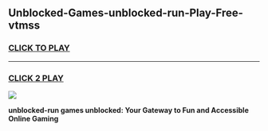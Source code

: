 
## Unblocked-Games-unblocked-run-Play-Free-vtmss
<h3>
<a href="https://premium76.site?title=unblocked-run&ref=23A">CLICK TO PLAY</a></h3>
<hr>

<h3>
<a href="https://premium76.site?title=unblocked-run&ref=23A">CLICK 2 PLAY</a>
  
</h3>

<a href="https://premium76.site?title=unblocked-run&ref=23A"><img src="https://clearcache.store/games.png"></a>


**unblocked-run games unblocked: Your Gateway to Fun and Accessible Online Gaming**
